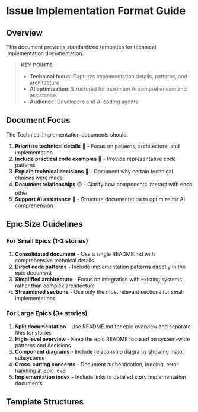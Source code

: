 # Issue Implementation Format Guide

## Overview

This document provides standardized templates for technical implementation documentation.

> **KEY POINTS**:
>
> - **Technical focus**: Captures implementation details, patterns, and architecture
> - **AI optimization**: Structured for maximum AI comprehension and assistance
> - **Audience**: Developers and AI coding agents

## Document Focus

The Technical Implementation documents should:

1. **Prioritize technical details** 🔵 - Focus on patterns, architecture, and implementation
2. **Include practical code examples** 🔵 - Provide representative code patterns
3. **Explain technical decisions** 🔵 - Document why certain technical choices were made
4. **Document relationships** 🟡 - Clarify how components interact with each other
5. **Support AI assistance** 🔵 - Structure documentation to optimize for AI comprehension

## Epic Size Guidelines

### For Small Epics (1-2 stories)

1. **Consolidated document** - Use a single README.md with comprehensive technical details
2. **Direct code patterns** - Include implementation patterns directly in the epic document
3. **Simplified architecture** - Focus on integration with existing systems rather than complex architecture
4. **Streamlined sections** - Use only the most relevant sections for small implementations

### For Large Epics (3+ stories)

1. **Split documentation** - Use README.md for epic overview and separate files for stories
2. **High-level overview** - Keep the epic README focused on system-wide patterns and decisions
3. **Component diagrams** - Include relationship diagrams showing major subsystems
4. **Cross-cutting concerns** - Document authentication, logging, error handling at epic level
5. **Implementation index** - Include links to detailed story implementation documents

## Template Structures
